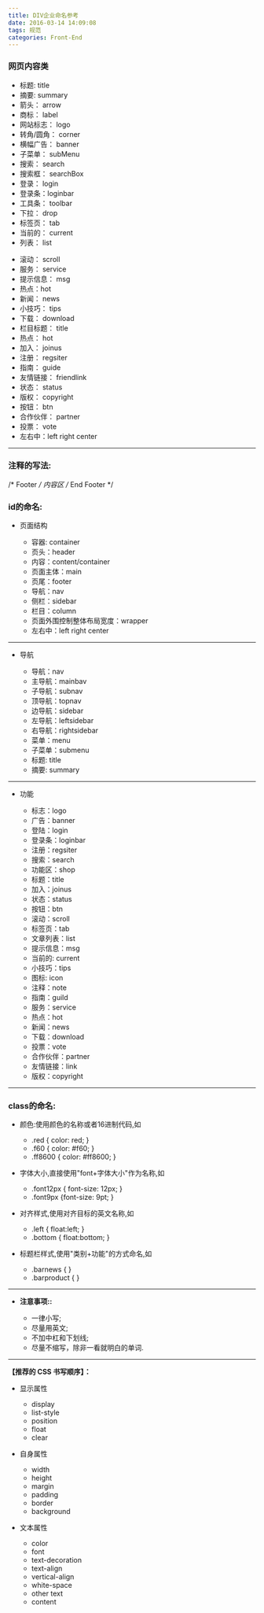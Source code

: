 ```yaml
---
title: DIV企业命名参考
date: 2016-03-14 14:09:08
tags: 规范
categories: Front-End
---
```



### **网页内容类**

- 标题: title
- 摘要: summary
- 箭头： arrow
- 商标： label
- 网站标志： logo
- 转角/圆角： corner
- 横幅广告： banner
- 子菜单： subMenu
- 搜索： search
- 搜索框： searchBox
- 登录： login
- 登录条：loginbar
- 工具条： toolbar
- 下拉： drop
- 标签页： tab
- 当前的： current
- 列表： list
<!--more-->

- 滚动： scroll
- 服务： service
- 提示信息： msg
- 热点：hot
- 新闻： news
- 小技巧： tips
- 下载： download
- 栏目标题： title
- 热点： hot
- 加入： joinus
- 注册： regsiter
- 指南： guide
- 友情链接： friendlink
- 状态： status
- 版权： copyright
- 按钮： btn
- 合作伙伴： partner
- 投票： vote
- 左右中：left right center

--- 
### **注释的写法:**

/* Footer */
内容区
/* End Footer */

### **id的命名:**

- 页面结构

    - 容器: container
    - 页头：header
    - 内容：content/container
    - 页面主体：main
    - 页尾：footer
    - 导航：nav
    - 侧栏：sidebar
    - 栏目：column
    - 页面外围控制整体布局宽度：wrapper
    - 左右中：left right center
    
---
- 导航

    - 导航：nav
    - 主导航：mainbav
    - 子导航：subnav
    - 顶导航：topnav
    - 边导航：sidebar
    - 左导航：leftsidebar
    - 右导航：rightsidebar
    - 菜单：menu
    - 子菜单：submenu
    - 标题: title
    - 摘要: summary

---
- 功能

    - 标志：logo
    - 广告：banner
    - 登陆：login
    - 登录条：loginbar
    - 注册：regsiter
    - 搜索：search
    - 功能区：shop
    - 标题：title
    - 加入：joinus
    - 状态：status
    - 按钮：btn
    - 滚动：scroll
    - 标签页：tab
    - 文章列表：list
    - 提示信息：msg
    - 当前的: current
    - 小技巧：tips
    - 图标: icon
    - 注释：note
    - 指南：guild
    - 服务：service
    - 热点：hot
    - 新闻：news
    - 下载：download
    - 投票：vote
    - 合作伙伴：partner
    - 友情链接：link
    - 版权：copyright
    
---

### **class的命名:**

- 颜色:使用颜色的名称或者16进制代码,如

    - .red { color: red; }
    - .f60 { color: #f60; }
    - .ff8600 { color: #ff8600; }

- 字体大小,直接使用"font+字体大小"作为名称,如

    - .font12px { font-size: 12px; }
    - .font9px {font-size: 9pt; }

- 对齐样式,使用对齐目标的英文名称,如

    - .left { float:left; }
    - .bottom { float:bottom; }

- 标题栏样式,使用"类别+功能"的方式命名,如

    - .barnews { }
    - .barproduct { }

---
- **注意事项::**

    - 一律小写;
    - 尽量用英文;
    - 不加中杠和下划线;
    - 尽量不缩写，除非一看就明白的单词.

---
**【推荐的 CSS 书写顺序】：**

- 显示属性

    - display
    - list-style
    - position
    - float
    - clear

- 自身属性

    - width
    - height
    - margin
    - padding
    - border
    - background

- 文本属性

    - color
    - font
    - text-decoration
    - text-align
    - vertical-align
    - white-space
    - other text
    - content
